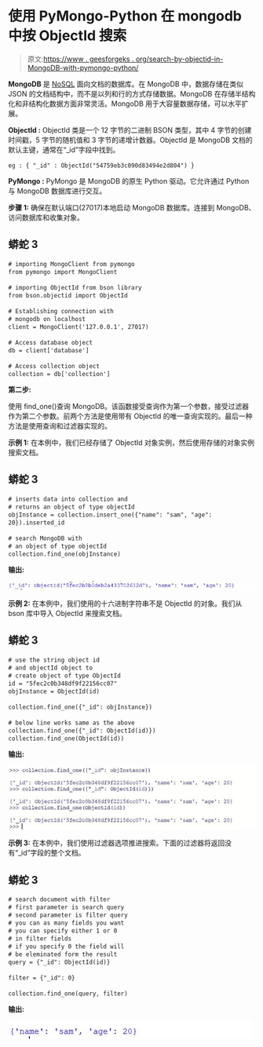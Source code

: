 # 使用 PyMongo-Python 在 mongodb 中按 ObjectId 搜索

> 原文:[https://www . geesforgeks . org/search-by-objectid-in-MongoDB-with-pymongo-python/](https://www.geeksforgeeks.org/search-by-objectid-in-mongodb-with-pymongo-python/)

**MongoDB** 是 [NoSQL](https://www.geeksforgeeks.org/introduction-to-nosql/) 面向文档的数据库。在 MongoDB 中，数据存储在类似 JSON 的文档结构中，而不是以列和行的方式存储数据。MongoDB 在存储半结构化和非结构化数据方面非常灵活。MongoDB 用于大容量数据存储，可以水平扩展。

**ObjectId :** ObjectId 类是一个 12 字节的二进制 BSON 类型，其中 4 字节的创建时间戳，5 字节的随机值和 3 字节的递增计数器。ObjectId 是 MongoDB 文档的默认主键，通常在“_id”字段中找到。

```
eg : { "_id" : ObjectId("54759eb3c090d83494e2d804") }
```

**PyMongo :** PyMongo 是 MongoDB 的原生 Python 驱动。它允许通过 Python 与 MongoDB 数据库进行交互。

**步骤 1:** 确保在默认端口(27017)本地启动 MongoDB 数据库。连接到 MongoDB、访问数据库和收集对象。

## 蟒蛇 3

```
# importing MongoClient from pymongo
from pymongo import MongoClient

# importing ObjectId from bson library
from bson.objectid import ObjectId

# Establishing connection with
# mongodb on localhost
client = MongoClient('127.0.0.1', 27017)

# Access database object
db = client['database']

# Access collection object
collection = db['collection']
```

**第二步:**

使用 find_one()查询 MongoDB。该函数接受查询作为第一个参数，接受过滤器作为第二个参数。前两个方法是使用带有 ObjectId 的唯一查询实现的。最后一种方法是使用查询和过滤器实现的。

**示例 1:** 在本例中，我们已经存储了 ObjectId 对象实例，然后使用存储的对象实例搜索文档。

## 蟒蛇 3

```
# inserts data into collection and
# returns an object of type objectId
objInstance = collection.insert_one({"name": "sam", "age": 20}).inserted_id

# search MongoDB with
# an object of type objectId
collection.find_one(objInstance)
```

**输出:**

![](img/2b16cdd43f788d509e72928b3e1c79a9.png)

**示例 2:** 在本例中，我们使用的十六进制字符串不是 ObjectId 的对象。我们从 bson 库中导入 ObjectId 来搜索文档。

## 蟒蛇 3

```
# use the string object id
# and objectId object to
# create object of type ObjectId
id = "5fec2c0b348df9f22156cc07"
objInstance = ObjectId(id)

collection.find_one({"_id": objInstance})

# below line works same as the above
collection.find_one({"_id": ObjectId(id)})
collection.find_one(ObjectId(id))
```

**输出:**

![](img/e0566b35d39806bb7450f856067bc87a.png)

**示例 3:** 在本例中，我们使用过滤器选项推进搜索。下面的过滤器将返回没有“_id”字段的整个文档。

## 蟒蛇 3

```
# search document with filter
# first parameter is search query
# second parameter is filter query
# you can as many fields you want
# you can specify either 1 or 0
# in filter fields
# if you specify 0 the field will
# be eleminated form the result
query = {"_id": ObjectId(id)}

filter = {"_id": 0}

collection.find_one(query, filter)
```

**输出:**

![](img/68c9261e4b420ee10acd70f74ec18a1d.png)